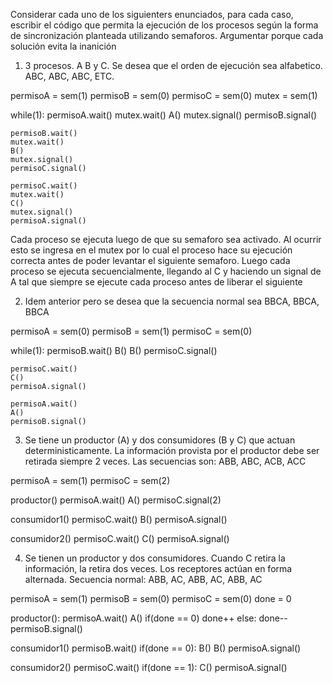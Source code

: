 Considerar cada uno de los siguienters enunciados, para cada caso, escribir el código que permita la ejecución de los procesos según la forma de sincronización planteada utilizando semaforos. Argumentar porque cada solución evita la inanición

1. 3 procesos. A B y C. Se desea que el orden de ejecución sea alfabetico. ABC, ABC, ABC, ETC.

permisoA = sem(1)
permisoB = sem(0)
permisoC = sem(0)
mutex = sem(1)

while(1):
    permisoA.wait()
    mutex.wait()
    A()
    mutex.signal()
    permisoB.signal()

    permisoB.wait()
    mutex.wait()
    B()
    mutex.signal()
    permisoC.signal()

    permisoC.wait()
    mutex.wait()
    C()
    mutex.signal()
    permisoA.signal()

Cada proceso se ejecuta luego de que su semaforo sea activado. Al ocurrir esto se ingresa en el mutex por lo cual el proceso hace su ejecución correcta antes de poder levantar el siguiente semaforo.
Luego cada proceso se ejecuta secuencialmente, llegando al C y haciendo un signal de A tal que siempre se ejecute cada proceso antes de liberar el siguiente

2. Idem anterior pero se desea que la secuencia normal sea BBCA, BBCA, BBCA

permisoA = sem(0)
permisoB = sem(1)
permisoC = sem(0)


while(1):
    permisoB.wait()
    B()
    B()
    permisoC.signal()

    permisoC.wait()
    C()
    permisoA.signal()

    permisoA.wait()
    A()
    permisoB.signal()

3. Se tiene un productor (A) y dos consumidores (B y C) que actuan deterministicamente. La información provista por el productor debe ser retirada siempre 2 veces.
Las secuencias son: ABB, ABC, ACB, ACC

permisoA = sem(1)
permisoC = sem(2)

productor()
    permisoA.wait()
    A()
    permisoC.signal(2)

consumidor1()
    permisoC.wait()
    B()
    permisoA.signal()

consumidor2()
    permisoC.wait()
    C()
    permisoA.signal()

4. Se tienen un productor y dos consumidores. Cuando C retira la información, la retira dos veces. Los receptores actúan en forma alternada.
Secuencia normal: ABB, AC, ABB, AC, ABB, AC

permisoA = sem(1)
permisoB = sem(0)
permisoC = sem(0)
done = 0

productor():
    permisoA.wait()
    A()
    if(done == 0)
        done++
    else:
        done--
    permisoB.signal()

consumidor1()
    permisoB.wait()
    if(done == 0):
        B()
        B()
    permisoA.signal()

consumidor2()
    permisoC.wait()
    if(done == 1):
        C()
    permisoA.signal()
